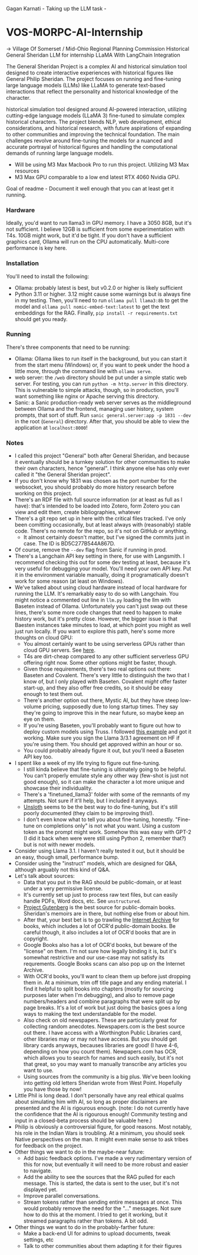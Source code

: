 Gagan Karnati - Taking up the LLM task - 
# VOS-MORPC-AI-Internship
-> Village Of Somerset / Mid-Ohio Regional Planning Commission
Historical General Sheridan LLM for internship LLaMA With LangChain Integration

The General Sheridan Project is a complex AI and historical simulation tool designed to create interactive experiences with historical figures like General Philip Sheridan. The project focuses on running and fine-tuning large language models (LLMs) like LLaMA to generate text-based interactions that reflect the personality and historical knowledge of the character. 

historical simulation tool designed around AI-powered interaction, utilizing cutting-edge language models (LLaMA 3) fine-tuned to simulate complex historical characters. The project blends NLP, web development, ethical considerations, and historical research, with future aspirations of expanding to other communities and improving the technical foundation. The main challenges revolve around fine-tuning the models for a nuanced and accurate portrayal of historical figures and handling the computational demands of running large language models.

- Will be using M3 Max Macbook Pro to run this project. Utilizing M3 Max resources
- M3 Max GPU comparable to a low end latest RTX 4060 Nvidia GPU.
















Goal of readme - Document it well enough that you can at least get it running.

### Hardware

Ideally, you'd want to run llama3 in GPU memory. I have a 3050 8GB, but it's not sufficient. I believe 12GB is sufficient from some experimentation with T4s. 10GB might work, but it'd be tight. If you don't have a sufficient graphics card, Ollama will run on the CPU automatically. Multi-core performance is key here.

### Installation

You'll need to install the following:
 * Ollama: probably latest is best, but v0.2.0 or higher is likely sufficient
 * Python 3.11 or higher. 3.12 might cause some warnings but is always fine in my testing.
Then, you'll need to run `ollama pull llama3:8b` to get the model and `ollama pull nomic-embed-text:latest` to get the text embeddings for the RAG.
Finally, `pip install -r requirements.txt` should get you ready.

### Running

There's three components that need to be running:
 * Ollama: Ollama likes to run itself in the background, but you can start it from the start menu (Windows) or, if you want to peek under the hood a little more, through the command line with `ollama serve`.
 * web server: the `/web` directory should be put under a simple static web server. For testing, you can run `python -m http.server` in this directory. This is vulnerable to simple attacks, though, so in production, you'll want something like nginx or Apache serving this directory.
 * Sanic: a Sanic production-ready web server serves as the middleground between Ollama and the frontend, managing user history, system prompts, that sort of stuff. Run `sanic general.server:app -p 1831 --dev` in the root (`General`) directory.
After that, you should be able to view the application at `localhost:8000`!

### Notes

 * I called this project "General" both after General Sheridan, and because it eventually should be a turnkey solution for other communities to make their own characters, hence "general".  I think anyone else has only ever called it "the General Sheridan project".
 * If you don't know why 1831 was chosen as the port number for the websocket, you should probably do more history research before working on this project.
 * There's an RDF file with full source information (or at least as full as I have): that's intended to be loaded into Zotero, form Zotero you can view and edit them, create bibliographies, whatever
 * There's a git repo set up in here with the critical files tracked. I've only been comitting occasionally, but at least always with (reasonably) stable code. There's no remote for the repo, so it's not on GitHub or anything.
   * It almost certainly doesn't matter, but I've signed the commits just in case. The ID is BD5C277B544A867D.
 * Of course, remove the `--dev` flag from Sanic if running in prod.
 * There's a Langchain API key setting in there, for use with Langsmith. I recommend checking this out for some dev testing at least, because it's very useful for debugging your model. You'll need your own API key. Put it in the environment variable manually, doing it programatically doesn't work for some reason (at least on Windows).
 * We've talked about using cloud hardware instead of local hardware for running the LLM. It's remarkably easy to do so with Langchain. You might notice a commented out line in `llm.py` loading the llm with Baseten instead of Ollama. Unfortunately you can't just swap out these lines, there's some more code changes that need to happen to make history work, but it's pretty close. However, the bigger issue is that Baesten instances take minutes to load, at which point you might as well just run locally. If you want to explore this path, here's some more thoughts on cloud GPU:
   * You almost certainly want to be using serverless GPUs rather than cloud GPU servers. See [here](https://fullstackdeeplearning.com/cloud-gpus/).
   * T4s are dirt-cheap compared to any other sufficient serverless GPU offering right now. Some other options might be faster, though.
   * Given those requirements, there's two real options out there: Baseten and Covalent. There's very little to distinguish the two that I know of,  but I only played with Baseten. Covalent _might_ offer faster start-up, and they also offer free credits, so it should be easy enough to test them out.
   * There's another option out there, Mystic AI, but they have steep low-volume pricing, supposedly due to long startup times. They say they're going to improve this in the near future, so maybe keep an eye on them.
   * If you're using Baseten, you'll probably want to figure out how to deploy custom models using Truss. I followed [this example](https://github.com/basetenlabs/truss-examples/tree/main/llama/llama-3_1-8b-instruct) and got it working. Make sure you sign the Llama 3/3.1 agreement on HF if you're using them. You should get approved within an hour or so.
   * You could probably already  figure it out, but you'll need a Baseten API key too.
 * I spent like a week of my life trying to figure out fine-tuning. 
   * I still kinda believe that fine-tuning is ultimately going to be helpful. You can't properly emulate style any other way (few-shot is just not good enough), so it can make the character a lot more unique and showcase their individuality.
   * There's a 'finetuned_llama3' folder with some of the remnants of my attempts. Not sure if it'll help, but I included it anyways.
   * [Unsloth](https://github.com/unslothai/unsloth/) seems to be the best way to do fine-tuning, but it's still poorly documented (they claim to be improving this!).
   * I don't even know what to tell you about fine-tuning, honestly. "Fine-tune on completions only" is not what you want. Using a custom token as the prompt might work. Somehow this was easy with GPT-2 (I did it back when were were still using Python 2, remember that?) but is not with newer models.
 * Consider using Llama 3.1. I haven't really tested it out, but it should be an easy, though small, performance bump.
 * Consider using the "instruct" models, which are designed for Q&A, although arguably not this kind of Q&A.
 * Let's talk about sources:
   * Data that you put in the RAG should be public-domain, or at least under a very permissive license.
   * It's currently set up just to process raw text files, but can easily handle PDFs, Word docs, etc. See `unstructured`.
   * [Project Gutenberg](https://www.gutenberg.org/) is the best source for public-domain books. Sheridan's memoirs are in there, but nothing else from or about him.
   * After that, your best bet is to go trawling the [Internet Archive](https://archive.org/search?query=philip+henry+sheridan) for books, which includes a lot of OCR'd public-domain books. Be careful though, it also includes a lot of OCR'd books that are in copyright.
   * Google Books also has a lot of OCR'd books, but beware of the "license" on them. I'm not sure how legally binding it is, but it's somewhat restrictive and our use-case may not satisfy its requrements. Google Books scans can also pop up on the Internet Archive.
   * With OCR'd books, you'll want to clean them up before just dropping them in. At a minimum, trim off title page and any ending material. I find it helpful to split books into chapters (mostly for sourcing purposes later when I'm debugging), and also to remove page numbers/headers and combine paragraphs that were split up by page breaks. It's a lot of work but just doing the basics goes a long ways to making the text understandable for the model.
   * Also check on old newspapers. These are particularly great for collecting random anecdotes. Newspapers.com is the best source out there. I have access with a Worthington Public Libraries card, other libraries may or may not have access. But you should get library cards anyways, becauses libraries are good! (I have 4-6, depending on how you count them). Newpapers.com has OCR, which allows you to search for names and such easily, but it's not that great, so you may want to manually transcribe any articles you want to use.
   * Using sources from the community is a big plus. We've been looking into getting old letters Sheridan wrote from West Point. Hopefully you have those by now!
 * Little Phil is long dead. I don't personally have any real ethical qualms about simulating him with AI, so long as proper disclaimers are presented and the AI is rigourous enough. (note: I do not currently have the confidence that the AI is rigourous enough! Community testing and input in a closed-beta process should be valuable here.)
 * Philip is obviously a controversial figure, for good reasons. Most notably, his role in the Indian Wars is troubling. At a minimum, you should seek Native perspectives on the man. It might even make sense to ask tribes  for feedback on the project.
 * Other things we want to do in the maybe-near future:
   * Add basic feedback options. I've made a very rudimentary version of this for now, but eventually it will need to be more robust and easier to navigate.
   * Add the ability to see the sources that the RAG pulled for each message. This is started, the data is sent to the user, but it's not displayed yet.
   * Improve parallel conversations.
   * Stream tokens rather than sending entire messages at once. This would probably remove the need for the "..." messages. Not sure how to do this at the moment. I tried to get it working, but it streamed paragraphs rather than tokens. A bit odd.
  * Other things we want to do in the probably-farther future:
    * Make a back-end UI for admins to upload documents, tweak settings, etc
	* Talk to other communities about them adapting it for their figures
